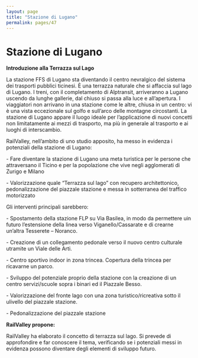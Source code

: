 ```yaml
---
layout: page
title: "Stazione di Lugano"
permalink: pages/47
---
```


# Stazione di Lugano

**Introduzione alla Terrazza sul Lago**

La stazione FFS di Lugano sta diventando il centro nevralgico del sistema dei trasporti pubblici ticinesi. È una terrazza naturale che si affaccia sul lago di Lugano. I treni, con il completamento di Alptransit, arriveranno a Lugano uscendo da lunghe gallerie, dal chiuso si passa alla luce e all’apertura. I viaggiatori non arrivano in una stazione come le altre, chiusa in un centro: vi è una vista eccezionale sul golfo e sull’arco delle montagne circostanti. La stazione di Lugano appare il luogo ideale per l’applicazione di nuovi concetti non limitatamente ai mezzi di trasporto, ma più in generale al trasporto e ai luoghi di interscambio.

RailValley, nell’ambito di uno studio apposito, ha messo in evidenza i potenziali della stazione di Lugano:

\- Fare diventare la stazione di Lugano una meta turistica per le persone che attraversano il Ticino e per la popolazione che vive negli agglomerati di Zurigo e Milano

\- Valorizzazione quale “Terrazza sul lago” con recupero architettonico, pedonalizzazione del piazzale stazione e messa in sotterranea del traffico motorizzato

Gli interventi principali sarebbero: 

\- Spostamento della stazione FLP su Via Basilea, in modo da permettere uin futuro l’estensione della linea verso Viganello/Cassarate e di crearne un’altra Tesserete – Noranco.

\- Creazione di un collegamento pedonale verso il nuovo centro culturale utramite un Viale delle Arti. 

\- Centro sportivo indoor in zona trincea. Copertura della trincea per ricavarne un parco.

\- Sviluppo del potenziale proprio della stazione con la creazione di un centro servizi/scuole sopra i binari ed il Piazzale Besso.

\- Valorizzazione del fronte lago con una zona turistico/ricreativa sotto il ulivello del piazzale stazione.

\- Pedonalizzazione del piazzale stazione

**RailValley propone:**

RailValley ha elaborato il concetto di terrazza sul lago. Si prevede di approfondire e far conoscere il tema, verificando se i potenziali messi in evidenza possono diventare degli elementi di sviluppo futuro.

